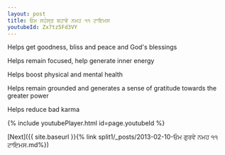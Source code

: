 ```yaml
---
layout: post
title: ਓਮ ਸਹੰਸ੍ਰ ਬਹਾਵੇ ਨਮਹ ੧੧ ਟਾਇਮਸ
youtubeId: Zx7tz5Fd3VY
---
```

 
 
Helps get goodness, bliss and peace and God's blessings
 
Helps remain focused, help generate inner energy 
 
Helps boost physical and mental health 
 
Helps remain grounded and generates a sense of gratitude towards the greater power 
 
Helps reduce bad karma
 
 
 
 


{% include youtubePlayer.html id=page.youtubeId %}
 
[Next]({{ site.baseurl }}{% link  split1/_posts/2013-02-10-ਓਮ ਗੁਰਵੇ ਨਮਹ ੧੧ ਟਾਇਮਸ.md%})
 
